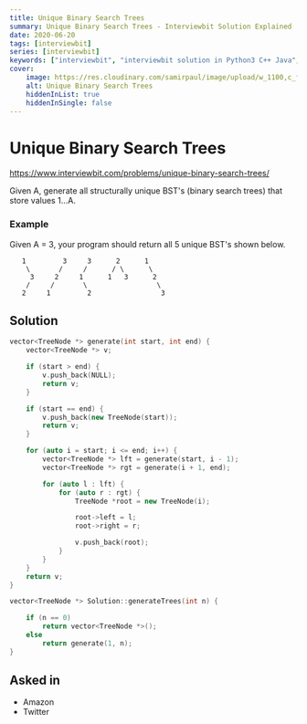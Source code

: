 ```yaml
---
title: Unique Binary Search Trees
summary: Unique Binary Search Trees - Interviewbit Solution Explained
date: 2020-06-20
tags: [interviewbit]
series: [interviewbit]
keywords: ["interviewbit", "interviewbit solution in Python3 C++ Java", "Unique Binary Search Trees Solution Explained"]
cover:
    image: https://res.cloudinary.com/samirpaul/image/upload/w_1100,c_fit,co_rgb:FFFFFF,l_text:Arial_75_bold:Unique Binary Search Trees - Solution Explained/problem-solving.webp
    alt: Unique Binary Search Trees
    hiddenInList: true
    hiddenInSingle: false
---
```


# Unique Binary Search Trees

https://www.interviewbit.com/problems/unique-binary-search-trees/

Given A, generate all structurally unique BST's (binary search trees) that store values 1...A.

### Example

Given A = 3, your program should return all 5 unique BST's shown below.

```
   1         3     3      2      1
    \       /     /      / \      \
     3     2     1      1   3      2
    /     /       \                 \
   2     1         2                 3
```


## Solution
```cpp
vector<TreeNode *> generate(int start, int end) {
    vector<TreeNode *> v;

    if (start > end) {
        v.push_back(NULL);
        return v;
    }

    if (start == end) {
        v.push_back(new TreeNode(start));
        return v;
    }

    for (auto i = start; i <= end; i++) {
        vector<TreeNode *> lft = generate(start, i - 1);
        vector<TreeNode *> rgt = generate(i + 1, end);

        for (auto l : lft) {
            for (auto r : rgt) {
                TreeNode *root = new TreeNode(i);

                root->left = l;
                root->right = r;

                v.push_back(root);
            }
        }
    }
    return v;
}

vector<TreeNode *> Solution::generateTrees(int n) {

    if (n == 0)
        return vector<TreeNode *>();
    else
        return generate(1, n);
}
```

## Asked in
* Amazon
* Twitter



